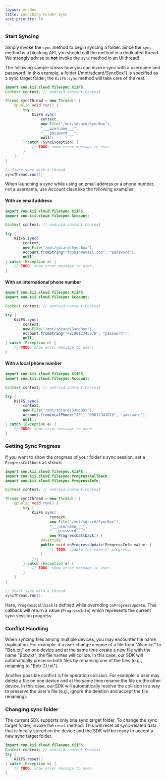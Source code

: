```yaml
---
layout: en-doc
title: Launching Folder Sync
sort-priority: 10
---
```

### Start Syncing

Simply invoke the `sync` method to begin syncing a folder.  Since the `sync` method is a blocking API, you should call the method in a dedicated thread. We strongly advise to **not** invoke the `sync` method in an UI thread!

The following sample shows how you can invoke sync with a username and password.  In this example, a folder (/mnt/sdcard/SyncBox") is specified as a sync target folder, the `KiiFS.sync` method will take care of the rest.


```java
import com.kii.cloud.filesync.KiiFS;
Context context; // android.content.Context

Thread syncThread = new Thread() {
    @public void run() {
        try {
            KiiFS.sync(
                context,
                new File("/mnt/sdcard/SyncBox"),
                "___username___",
                "___password___",
                null);
        } catch (SyncException) {
            // TODO: show error message to user.
        }
    }
}

// Start sync with a thread
syncThread.run();
```

When launching a sync while using an email address or a phone number, not a username, use Account class like the following examples:

#### With an email address

```java
import com.kii.cloud.filesync.KiiFS; 
import com.kii.cloud.filesync.Account; 

Context context; // android.content.Context 

try { 
    KiiFS.sync( 
        context, 
        new File("/mnt/sdcard/SyncBox"), 
        Account.fromString("foobar@email.com", "password"), 
        null); 
} catch (Exception e) { 
    // TODO: show error message to user. 
}
```

#### With an international phone number

```java
import com.kii.cloud.filesync.KiiFS; 
import com.kii.cloud.filesync.Account; 

Context context; // android.content.Context 

try { 
    KiiFS.sync( 
        context, 
        new File("/mnt/sdcard/SyncBox"), 
        Account.fromString("+819012345678", "password"),
        null); 
} catch (Exception e) { 
    // TODO: show error message to user. 
}
```

#### With a local phone number

```java
import com.kii.cloud.filesync.KiiFS; 
import com.kii.cloud.filesync.Account; 

Context context; // android.content.Context 

try { 
    KiiFS.sync( 
        context, 
        new File("/mnt/sdcard/SyncBox"), 
        Account.fromLocalPhone("JP", "09012345678", "password"),
        null); 
} catch (Exception e) { 
    // TODO: show error message to user.
}
```

### Getting Sync Progress

If you want to show the progress of your folder's sync session, set a `ProgressCallback` as shown:

```java
import com.kii.cloud.filesync.KiiFS;
import com.kii.cloud.filesync.ProgressCallback;
import com.kii.cloud.filesync.ProgressInfo;

Context context; // android.content.Context

Thread syncThread = new Thread() {
    @public void run() {
        try {
            KiiFS.sync(
                    context,
                    new File("/mnt/sdcard/SyncBox"),
                    "___username___",
                    "___password___",
                    new ProgressCallback() {
                @Override
                public void onProgressUpdate(ProgressInfo value) {
                    // TODO: update the view of progress.
                }
            });
        } catch (Exception e) {
            // TODO: show error message to user.
        }
    }
}

// Start sync with a thread
syncThread.run();
```

Here, `ProgressCallback` is defined while overriding `onProgressUpdate`.  This callback will return a value (`ProgressInfo`) which represents the current sync session progress.


### Conflict Handling

When syncing files among multiple devices, you may encounter file name duplication.  For example: if a user change a name of a file from "Alice.txt" to "Bob.txt" on one device and at the same time create a new file with the name "Bob.txt", the file names will collide.  In this case, our SDK will automatically preserve both files by renaming one of the files (e.g., renaming to "Bob (1).txt").

Another possible conflict is file operation collision.  For example: a user may delete a file on one device and at the same time rename the file on the other device.  In this case, our SDK will automatically resolve the collision in a way to preserve the user's file (e.g., ignore the deletion and accept the file renaming).


### Changing sync folder

The current SDK supports only one sync target folder.  To change the sync target folder, invoke the `reset` method.  This will reset all sync-related data that is locally stored on the device and the SDK will be ready to accept a new sync target folder.


```java
import com.kii.cloud.filesync.KiiFS;
Context context; // android.content.Context
try {
    KiiFS.reset()
} catch (Exception e) {
    // TODO: show error message to user.
} 
```
